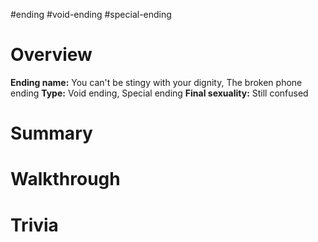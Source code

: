 #ending #void-ending #special-ending 

# Overview
**Ending name:** You can't be stingy with your dignity, The broken phone ending
**Type:** Void ending, Special ending
**Final sexuality:** Still confused



# Summary


# Walkthrough


# Trivia